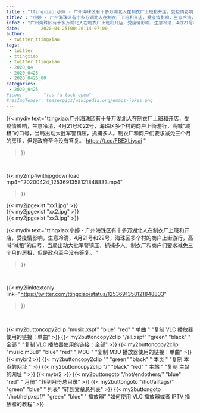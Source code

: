 ```yaml
---
title : "ttingxiao:小婷 - 广州海珠区有十多万湖北人在制衣厂上班和开店，受疫情影响，生意冷清，4月21号和22号，海珠区多个村的商户上街游行，高喊“减租”的口号，当局出动大批军警镇压，抓捕多人。制衣厂和商户们要求减免三个月的房租，但是政府至今没有答复。 "
title2 : "小婷 - 广州海珠区有十多万湖北人在制衣厂上班和开店，受疫情影响，生意冷清，4月21号和22号，海珠区多个村的商户上街游行，高喊“减租”的口号，当局出动大批军警镇压，抓捕多人。制衣厂和商户们要求减免三个月的房租，但是政府至今没有答复。 "
info2 : "广州海珠区有十多万湖北人在制衣厂上班和开店，受疫情影响，生意冷清，4月21号和22号，海珠区多个村的商户上街游行，高喊“减租”的口号，当局出动大批军警镇压，抓捕多人。制衣厂和商户们要求减免三个月的房租，但是政府至今没有答复。 https://t.co/FBEXLjysai "
date:        2020-04-25T00:26:14-07:00
author:
 - twitter_ttingxiao
tags:
 - twitter
 - ttingxiao
 - twitter_ttingxiao
 - 2020_04
 - 2020_0425
 - 2020_0425_00
categories:
 - 2020_0425
#icon:        "fas fa-lock-open"
#resImgTeaser: teaserpics/wikipedia.org/emacs-jokes.png
---
```


{{< mydiv text="ttingxiao:广州海珠区有十多万湖北人在制衣厂上班和开店，受疫情影响，生意冷清，4月21号和22号，海珠区多个村的商户上街游行，高喊“减租”的口号，当局出动大批军警镇压，抓捕多人。制衣厂和商户们要求减免三个月的房租，但是政府至今没有答复。 https://t.co/FBEXLjysai "
>}}
<br>


{{< my2mp4withjpgdownload mp4="20200424_1253691358121848833.mp4"
>}}

{{< my2jpgexist "xx1.jpg" >}}<br>
{{< my2jpgexist "xx2.jpg" >}}<br>
{{< my2jpgexist "xx3.jpg" >}}<br>



{{< mydiv text="ttingxiao:小婷 - 广州海珠区有十多万湖北人在制衣厂上班和开店，受疫情影响，生意冷清，4月21号和22号，海珠区多个村的商户上街游行，高喊“减租”的口号，当局出动大批军警镇压，抓捕多人。制衣厂和商户们要求减免三个月的房租，但是政府至今没有答复。 "
>}}
<br>

{{< my2linktextonly link="https://twitter.com/ttingxiao/status/1253691358121848833"
>}}


<br>

{{< my2buttoncopy2clip "music.xspf"        "blue"   "red"    " 单曲 "  "复制 VLC 播放器使用的链接：单曲" >}} {{< my2buttoncopy2clip "/all.xspf"         "green"  "black"  " 全部 "  "复制 VLC 播放器使用的链接：全部" >}} {{< my2buttoncopy2clip "music.m3u8"        "blue"   "red"    " M3U  "    "复制 M3U 播放器使用的链接：单曲" >}} {{< mybr2 >}} {{< my2buttoncopy2clip ""                  "green"  "black"  " 本页 "    "复制 本页的网址 " >}} {{< my2buttoncopy2clip "/"                 "black"  "red"    " 主站 "    "复制 主站的网址 " >}} {{< mybr2 >}} {{< my2buttongoto      "/hot/endothers/"   "blue"   "red"    " 月份"   "转到月份总目录" >}} {{< my2buttongoto      "/hot/alltags/"     "green"  "blue"   " 列表"   "转到文章总列表" >}} {{< my2buttongoto      "/hot/helpxspf/"    "green"  "blue"   " 播放器" "如何使用 VLC 播放器或者 IPTV 播放器的教程" >}} 
